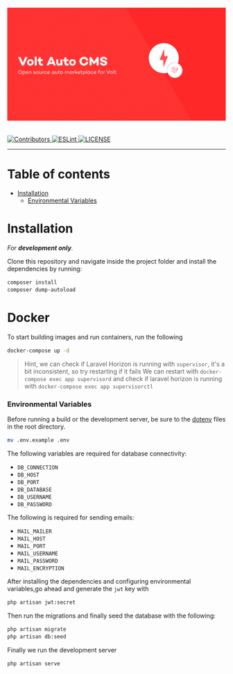 <p align="center"><a href="https://laravel.com" target="_blank"><img src="./banners/banner.png"></a></p>

  </br>

  <a href="https://github.com/volt/admin-dashboard#contribute" target="_blank">
    <img alt="Contributors" src="https://img.shields.io/badge/all_contributors-2-orange.svg?style=flat-square">
  </a>

  <a href="https://standardjs.com" target="_blank">
    <img alt="ESLint" src="https://img.shields.io/badge/code_style-standard-brightgreen.svg?style=flat-square">
  </a>


  <a href="https://github.com/nsfw-filter/nsfw-filter/blob/master/LICENSE" target="_blank">
    <img alt="LICENSE" src="https://img.shields.io/github/license/navendu-pottekkat/nsfw-filter?style=flat-square&color=yellow">
  <a/>
</p>
<hr>

# Table of contents

<!-- - [Usage](#usage) -->

- [Installation](#installation)
    - [Environmental Variables](#environmental-variables)

<!-- 
# Usage
Login to the latest version of the dashboard at [admin..com](https://admin.metroipo.com). -->

# Installation

*For **development only**.*

Clone this repository and navigate inside the project folder and install the dependencies by running:

```sh
composer install
composer dump-autoload
```

# Docker

To start building images and run containers, run the following

```bash
docker-compose up -d
```

> Hint, we can check if Laravel Horizon is running with `supervisor`, it's a bit inconsistent, so try restarting if it fails We can restart with `docker-compose exec app supervisord` and check if laravel horizon is running with `docker-compose exec app supervisorctl`

### Environmental Variables

Before running a build or the development server, be sure to the [dotenv](https://github.com/motdotla/dotenv) files in
the root directory.

```sh
mv .env.example .env
```

The following variables are required for database connectivity:

- `DB_CONNECTION`
- `DB_HOST`
- `DB_PORT`
- `DB_DATABASE`
- `DB_USERNAME`
- `DB_PASSWORD`

The following is required for sending emails:

- `MAIL_MAILER`
- `MAIL_HOST`
- `MAIL_PORT`
- `MAIL_USERNAME`
- `MAIL_PASSWORD`
- `MAIL_ENCRYPTION`

After installing the dependencies and configuring environmental variables,go ahead and generate the `jwt` key with

```sh
php artisan jwt:secret
```

Then run the migrations and finally seed the database with the following:

```sh
php artisan migrate
php artisan db:seed
```

Finally we run the development server

```sh
php artisan serve
```

